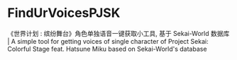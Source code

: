 # FindUrVoicesPJSK
《世界计划 : 缤纷舞台》角色单独语音一键获取小工具, 基于 Sekai-World 数据库 | A simple tool for getting voices of single character of Project Sekai: Colorful Stage feat. Hatsune Miku based on Sekai-World's database
